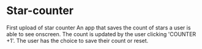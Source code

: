 # Star-counter
First upload of star counter
An app that saves the count of stars a user is able to see onscreen.
The count is updated by the user clicking 'COUNTER +1'.
The user has the choice to save their count or reset.
